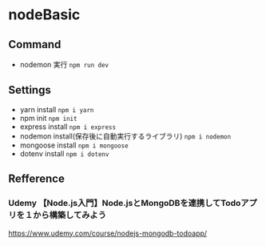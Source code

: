 # nodeBasic

## Command
- nodemon 実行
`npm run dev`

## Settings
- yarn install
`npm i yarn`  
- npm init
`npm init`  
- express install
`npm i express`  
- nodemon install(保存後に自動実行するライブラリ)
`npm i nodemon`  
- mongoose install
`npm i mongoose`  
- dotenv install
`npm i dotenv`  

## Refference
### Udemy 【Node.js入門】Node.jsとMongoDBを連携してTodoアプリを１から構築してみよう
https://www.udemy.com/course/nodejs-mongodb-todoapp/

